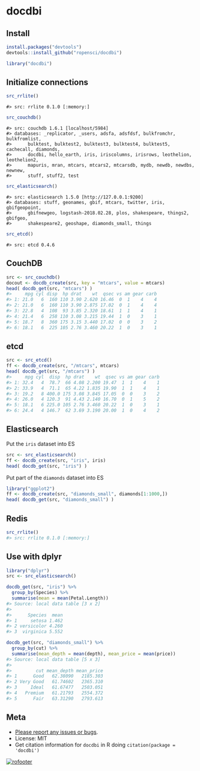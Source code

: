docdbi
======



## Install


```r
install.packages("devtools")
devtools::install_github("ropensci/docdbi")
```


```r
library("docdbi")
```

## Initialize connections


```r
src_rrlite()
```

```
#> src: rrlite 0.1.0 [:memory:]
```

```r
src_couchdb()
```

```
#> src: couchdb 1.6.1 [localhost/5984]
#> databases: _replicator, _users, adsfa, adsfdsf, bulkfromchr, bulkfromlist,
#>      bulktest, bulktest2, bulktest3, bulktest4, bulktest5, cachecall, diamonds,
#>      docdbi, hello_earth, iris, iriscolumns, irisrows, leothelion, leothelion2,
#>      mapuris, mran, mtcars, mtcars2, mtcarsdb, mydb, newdb, newdbs, newnew,
#>      stuff, stuff2, test
```

```r
src_elasticsearch()
```

```
#> src: elasticsearch 1.5.0 [http://127.0.0.1:9200]
#> databases: stuff, geonames, gbif, mtcars, twitter, iris, gbifgeopoint,
#>      gbifnewgeo, logstash-2018.02.28, plos, shakespeare, things2, gbifgeo,
#>      shakespeare2, geoshape, diamonds_small, things
```

```r
src_etcd()
```

```
#> src: etcd 0.4.6
```

## CouchDB


```r
src <- src_couchdb()
docout <- docdb_create(src, key = "mtcars", value = mtcars)
head( docdb_get(src, "mtcars") )
#>     mpg cyl disp  hp drat    wt  qsec vs am gear carb
#> 1: 21.0   6  160 110 3.90 2.620 16.46  0  1    4    4
#> 2: 21.0   6  160 110 3.90 2.875 17.02  0  1    4    4
#> 3: 22.8   4  108  93 3.85 2.320 18.61  1  1    4    1
#> 4: 21.4   6  258 110 3.08 3.215 19.44  1  0    3    1
#> 5: 18.7   8  360 175 3.15 3.440 17.02  0  0    3    2
#> 6: 18.1   6  225 105 2.76 3.460 20.22  1  0    3    1
```

## etcd 




```r
src <- src_etcd()
ff <- docdb_create(src, "/mtcars", mtcars)
head( docdb_get(src, "/mtcars") )
#>     mpg cyl  disp  hp drat    wt  qsec vs am gear carb
#> 1: 32.4   4  78.7  66 4.08 2.200 19.47  1  1    4    1
#> 2: 33.9   4  71.1  65 4.22 1.835 19.90  1  1    4    1
#> 3: 19.2   8 400.0 175 3.08 3.845 17.05  0  0    3    2
#> 4: 26.0   4 120.3  91 4.43 2.140 16.70  0  1    5    2
#> 5: 18.1   6 225.0 105 2.76 3.460 20.22  1  0    3    1
#> 6: 24.4   4 146.7  62 3.69 3.190 20.00  1  0    4    2
```

## Elasticsearch

Put the `iris` dataset into ES




```r
src <- src_elasticsearch()
ff <- docdb_create(src, "iris", iris)
head( docdb_get(src, "iris") )
```

Put part of the `diamonds` dataset into ES




```r
library("ggplot2")
ff <- docdb_create(src, "diamonds_small", diamonds[1:1000,])
head( docdb_get(src, "diamonds_small") )
```

## Redis


```r
src_rrlite()
#> src: rrlite 0.1.0 [:memory:]
```

## Use with dplyr


```r
library("dplyr")
src <- src_elasticsearch()
```


```r
docdb_get(src, "iris") %>% 
  group_by(Species) %>% 
  summarise(mean = mean(Petal.Length))
#> Source: local data table [3 x 2]
#> 
#>      Species  mean
#> 1     setosa 1.462
#> 2 versicolor 4.260
#> 3  virginica 5.552
```


```r
docdb_get(src, "diamonds_small") %>% 
  group_by(cut) %>% 
  summarise(mean_depth = mean(depth), mean_price = mean(price))
#> Source: local data table [5 x 3]
#> 
#>         cut mean_depth mean_price
#> 1      Good   62.38090   2185.303
#> 2 Very Good   61.74602   2365.310
#> 3     Ideal   61.67477   2503.051
#> 4   Premium   61.21793   2554.372
#> 5      Fair   63.31290   2793.613
```

## Meta

* [Please report any issues or bugs](https://github.com/ropensci/docdbi/issues).
* License: MIT
* Get citation information for `docdbi` in R doing `citation(package = 'docdbi')`

[![rofooter](http://ropensci.org/public_images/github_footer.png)](http://ropensci.org)
